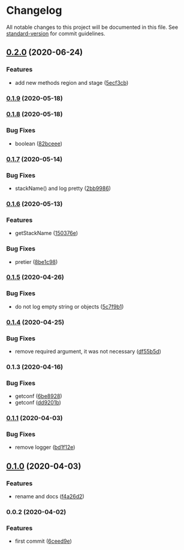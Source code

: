 # Changelog

All notable changes to this project will be documented in this file. See [standard-version](https://github.com/conventional-changelog/standard-version) for commit guidelines.

## [0.2.0](https://github.com/w4rlock/base-serverless-plugin/compare/0.1.9...0.2.0) (2020-06-24)


### Features

* add new methods region and stage ([5ecf3cb](https://github.com/w4rlock/base-serverless-plugin/commit/5ecf3cb3235257901df419b30445fef5fea5e027))

### [0.1.9](https://github.com/w4rlock/base-serverless-plugin/compare/0.1.8...0.1.9) (2020-05-18)

### [0.1.8](https://github.com/w4rlock/base-serverless-plugin/compare/0.1.7...0.1.8) (2020-05-18)


### Bug Fixes

* boolean ([82bceee](https://github.com/w4rlock/base-serverless-plugin/commit/82bceeec6078260ced0132f3201a9cd4a99834e0))

### [0.1.7](https://github.com/w4rlock/base-serverless-plugin/compare/0.1.6...0.1.7) (2020-05-14)


### Bug Fixes

* stackName() and log pretty ([2bb9986](https://github.com/w4rlock/base-serverless-plugin/commit/2bb99860ed8747751a3bbdb9dcd0a91d900c5a77))

### [0.1.6](https://github.com/w4rlock/base-serverless-plugin/compare/0.1.5...0.1.6) (2020-05-13)


### Features

* getStackName ([150376e](https://github.com/w4rlock/base-serverless-plugin/commit/150376ef5fae79443d3624b77ad0f3a4bac6bbc8))


### Bug Fixes

* pretier ([8be1c98](https://github.com/w4rlock/base-serverless-plugin/commit/8be1c981af73592539dbb7ebaf4e6d5765b996f3))

### [0.1.5](https://github.com/w4rlock/base-serverless-plugin/compare/0.1.4...0.1.5) (2020-04-26)


### Bug Fixes

* do not log empty string or objects ([5c7f9b1](https://github.com/w4rlock/base-serverless-plugin/commit/5c7f9b1e357a8dc595e8c67e2525f553dee05b16))

### [0.1.4](https://github.com/w4rlock/base-serverless-plugin/compare/0.1.3...0.1.4) (2020-04-25)


### Bug Fixes

* remove required argument, it was not necessary ([df55b5d](https://github.com/w4rlock/base-serverless-plugin/commit/df55b5dc6550db2fe9c5dc318b121a5bf29ed3ee))

### 0.1.3 (2020-04-16)


### Bug Fixes

* getconf ([6be8928](https://github.com/w4rlock/base-serverless-plugin/commit/6be89280dab7f7afdc1a957a9a72c01ba69e7169))
* getconf ([dd9201b](https://github.com/w4rlock/base-serverless-plugin/commit/dd9201bc1e891dfddddcfd3a0121a501f052a7a0))

### [0.1.1](https://github.com/w4rlock/base-serverless-plugin/compare/0.1.0...0.1.1) (2020-04-03)


### Bug Fixes

* remove logger ([bd1f12e](https://github.com/w4rlock/base-serverless-plugin/commit/bd1f12e0afb7e1fc42039723238f498264d793bb))

## [0.1.0](https://github.com/w4rlock/base-serverless-plugin/compare/0.0.2...0.1.0) (2020-04-03)


### Features

* rename and docs ([f4a26d2](https://github.com/w4rlock/base-serverless-plugin/commit/f4a26d287a91df3c9fbc0a875065c3d5162241e5))

### 0.0.2 (2020-04-02)


### Features

* first commit ([6ceed9e](https://github.com/w4rlock/base-serverless-plugin/commit/6ceed9e95a564f8c2c2a99680a420f9f9476a07e))

